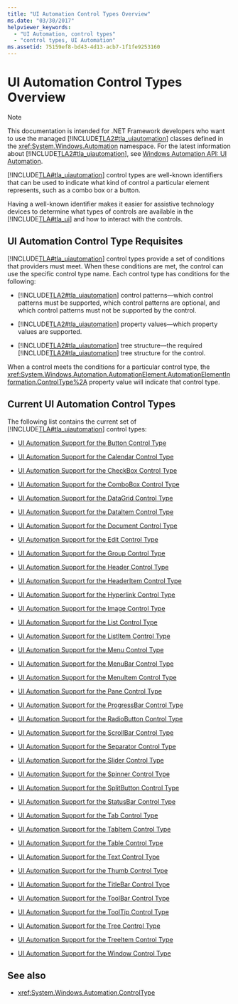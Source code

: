 ```yaml
---
title: "UI Automation Control Types Overview"
ms.date: "03/30/2017"
helpviewer_keywords: 
  - "UI Automation, control types"
  - "control types, UI Automation"
ms.assetid: 75159ef8-bd43-4d13-acb7-1f1fe9253160
---
```

# UI Automation Control Types Overview
> [!NOTE]
> This documentation is intended for .NET Framework developers who want to use the managed [!INCLUDE[TLA2#tla_uiautomation](../../../includes/tla2sharptla-uiautomation-md.md)] classes defined in the <xref:System.Windows.Automation> namespace. For the latest information about [!INCLUDE[TLA2#tla_uiautomation](../../../includes/tla2sharptla-uiautomation-md.md)], see [Windows Automation API: UI Automation](/windows/win32/winauto/entry-uiauto-win32).  
  
 [!INCLUDE[TLA#tla_uiautomation](../../../includes/tlasharptla-uiautomation-md.md)] control types are well-known identifiers that can be used to indicate what kind of control a particular element represents, such as a combo box or a button.  
  
 Having a well-known identifier makes it easier for assistive technology devices to determine what types of controls are available in the [!INCLUDE[TLA#tla_ui](../../../includes/tlasharptla-ui-md.md)] and how to interact with the controls.  
  
<a name="UI_Automation_Control_Type_Requisites"></a>   
## UI Automation Control Type Requisites  
 [!INCLUDE[TLA#tla_uiautomation](../../../includes/tlasharptla-uiautomation-md.md)] control types provide a set of conditions that providers must meet. When these conditions are met, the control can use the specific control type name. Each control type has conditions for the following:  
  
- [!INCLUDE[TLA2#tla_uiautomation](../../../includes/tla2sharptla-uiautomation-md.md)] control patterns—which control patterns must be supported, which control patterns are optional, and which control patterns must not be supported by the control.  
  
- [!INCLUDE[TLA2#tla_uiautomation](../../../includes/tla2sharptla-uiautomation-md.md)] property values—which property values are supported.  
  
- [!INCLUDE[TLA2#tla_uiautomation](../../../includes/tla2sharptla-uiautomation-md.md)] tree structure—the required [!INCLUDE[TLA2#tla_uiautomation](../../../includes/tla2sharptla-uiautomation-md.md)] tree structure for the control.  
  
 When a control meets the conditions for a particular control type, the <xref:System.Windows.Automation.AutomationElement.AutomationElementInformation.ControlType%2A> property value will indicate that control type.  
  
<a name="Current_UI_Automation_Control_Types"></a>   
## Current UI Automation Control Types  
 The following list contains the current set of [!INCLUDE[TLA#tla_uiautomation](../../../includes/tlasharptla-uiautomation-md.md)] control types:  
  
- [UI Automation Support for the Button Control Type](ui-automation-support-for-the-button-control-type.md)  
  
- [UI Automation Support for the Calendar Control Type](ui-automation-support-for-the-calendar-control-type.md)  
  
- [UI Automation Support for the CheckBox Control Type](ui-automation-support-for-the-checkbox-control-type.md)  
  
- [UI Automation Support for the ComboBox Control Type](ui-automation-support-for-the-combobox-control-type.md)  
  
- [UI Automation Support for the DataGrid Control Type](ui-automation-support-for-the-datagrid-control-type.md)  
  
- [UI Automation Support for the DataItem Control Type](ui-automation-support-for-the-dataitem-control-type.md)  
  
- [UI Automation Support for the Document Control Type](ui-automation-support-for-the-document-control-type.md)  
  
- [UI Automation Support for the Edit Control Type](ui-automation-support-for-the-edit-control-type.md)  
  
- [UI Automation Support for the Group Control Type](ui-automation-support-for-the-group-control-type.md)  
  
- [UI Automation Support for the Header Control Type](ui-automation-support-for-the-header-control-type.md)  
  
- [UI Automation Support for the HeaderItem Control Type](ui-automation-support-for-the-headeritem-control-type.md)  
  
- [UI Automation Support for the Hyperlink Control Type](ui-automation-support-for-the-hyperlink-control-type.md)  
  
- [UI Automation Support for the Image Control Type](ui-automation-support-for-the-image-control-type.md)  
  
- [UI Automation Support for the List Control Type](ui-automation-support-for-the-list-control-type.md)  
  
- [UI Automation Support for the ListItem Control Type](ui-automation-support-for-the-listitem-control-type.md)  
  
- [UI Automation Support for the Menu Control Type](ui-automation-support-for-the-menu-control-type.md)  
  
- [UI Automation Support for the MenuBar Control Type](ui-automation-support-for-the-menubar-control-type.md)  
  
- [UI Automation Support for the MenuItem Control Type](ui-automation-support-for-the-menuitem-control-type.md)  
  
- [UI Automation Support for the Pane Control Type](ui-automation-support-for-the-pane-control-type.md)  
  
- [UI Automation Support for the ProgressBar Control Type](ui-automation-support-for-the-progressbar-control-type.md)  
  
- [UI Automation Support for the RadioButton Control Type](ui-automation-support-for-the-radiobutton-control-type.md)  
  
- [UI Automation Support for the ScrollBar Control Type](ui-automation-support-for-the-scrollbar-control-type.md)  
  
- [UI Automation Support for the Separator Control Type](ui-automation-support-for-the-separator-control-type.md)  
  
- [UI Automation Support for the Slider Control Type](ui-automation-support-for-the-slider-control-type.md)  
  
- [UI Automation Support for the Spinner Control Type](ui-automation-support-for-the-spinner-control-type.md)  
  
- [UI Automation Support for the SplitButton Control Type](ui-automation-support-for-the-splitbutton-control-type.md)  
  
- [UI Automation Support for the StatusBar Control Type](ui-automation-support-for-the-statusbar-control-type.md)  
  
- [UI Automation Support for the Tab Control Type](ui-automation-support-for-the-tab-control-type.md)  
  
- [UI Automation Support for the TabItem Control Type](ui-automation-support-for-the-tabitem-control-type.md)  
  
- [UI Automation Support for the Table Control Type](ui-automation-support-for-the-table-control-type.md)  
  
- [UI Automation Support for the Text Control Type](ui-automation-support-for-the-text-control-type.md)  
  
- [UI Automation Support for the Thumb Control Type](ui-automation-support-for-the-thumb-control-type.md)  
  
- [UI Automation Support for the TitleBar Control Type](ui-automation-support-for-the-titlebar-control-type.md)  
  
- [UI Automation Support for the ToolBar Control Type](ui-automation-support-for-the-toolbar-control-type.md)  
  
- [UI Automation Support for the ToolTip Control Type](ui-automation-support-for-the-tooltip-control-type.md)  
  
- [UI Automation Support for the Tree Control Type](ui-automation-support-for-the-tree-control-type.md)  
  
- [UI Automation Support for the TreeItem Control Type](ui-automation-support-for-the-treeitem-control-type.md)  
  
- [UI Automation Support for the Window Control Type](ui-automation-support-for-the-window-control-type.md)  
  
## See also

- <xref:System.Windows.Automation.ControlType>
